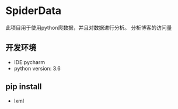 # SpiderData
此项目用于使用python爬数据，并且对数据进行分析。
分析博客的访问量

## 开发环境
- IDE:pycharm
- python version: 3.6


## pip install
* lxml

